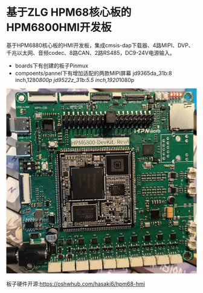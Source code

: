 # 基于ZLG HPM68核心板的HPM6800HMI开发板

基于HPM6880核心板的HMI开发板，集成cmsis-dap下载器、4路MIPI、DVP、千兆以太网、音频codec、8路CAN、2路RS485，DC9-24V电源输入。

- boards下有创建的板子Pinmux
- compoents/pannel下有增加适配的两款MIPI屏幕
  jd9365da_31b:8 inch,1280*800p
  jd9522z_31b:5.5 inch,1920*1080p


![hmi开发板图片](./doc/1.jpg)


板子硬件开源:https://oshwhub.com/hasaki6/hpm68-hmi
